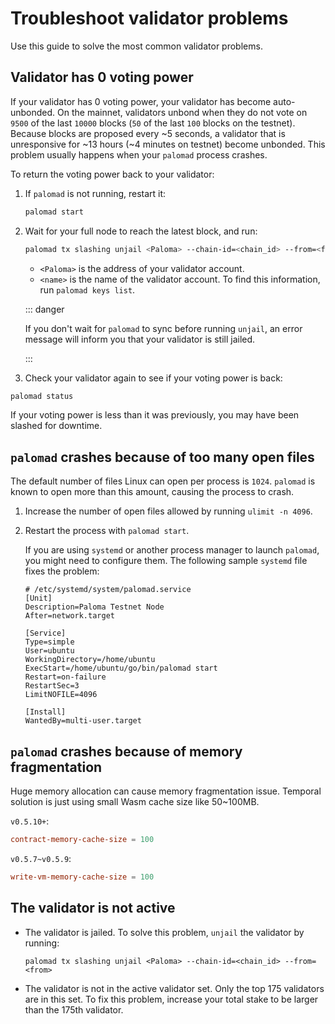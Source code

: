# Troubleshoot validator problems

Use this guide to solve the most common validator problems.

## Validator has 0 voting power

If your validator has 0 voting power, your validator has become auto-unbonded. 
On the mainnet, validators unbond when they do not vote on `9500` of the last `10000` 
blocks (`50` of the last `100` blocks on the testnet). Because blocks are proposed every 
~5 seconds, a validator that is unresponsive for ~13 hours (~4 minutes on testnet) 
become unbonded. This problem usually happens when your `palomad` process crashes.

To return the voting power back to your validator:

1. If `palomad` is not running, restart it:

   ```bash
   palomad start
   ```

2. Wait for your full node to reach the latest block, and run:

   ```bash
   palomad tx slashing unjail <Paloma> --chain-id=<chain_id> --from=<from>
   ```

   - `<Paloma>` is the address of your validator account.
   - `<name>` is the name of the validator account. To find this information, run `palomad keys list`.

   ::: danger

   If you don't wait for `palomad` to sync before running `unjail`, an error 
   message will inform you that your validator is still jailed.

   :::

3.  Check your validator again to see if your voting power is back:

   ```bash
   palomad status
   ```

   If your voting power is less than it was previously, you may have been slashed for downtime.

## `palomad` crashes because of too many open files

The default number of files Linux can open per process is `1024`. `palomad` is
known to open more than this amount, causing the process to crash.

1. Increase the number of open files allowed by running `ulimit -n 4096`.  

2. Restart the process with `palomad start`.

   If you are using `systemd` or another process manager to launch `palomad`, 
   you might need to configure them. The following  sample `systemd` file fixes 
   the problem:

   ```systemd
   # /etc/systemd/system/palomad.service
   [Unit]
   Description=Paloma Testnet Node
   After=network.target

   [Service]
   Type=simple
   User=ubuntu
   WorkingDirectory=/home/ubuntu
   ExecStart=/home/ubuntu/go/bin/palomad start
   Restart=on-failure
   RestartSec=3
   LimitNOFILE=4096

   [Install]
   WantedBy=multi-user.target
   ```
## `palomad` crashes because of memory fragmentation

Huge memory allocation can cause memory fragmentation issue. Temporal 
solution is just using small Wasm cache size like 50~100MB.

`v0.5.10+`:

```toml
contract-memory-cache-size = 100
```

`v0.5.7~v0.5.9`:

```toml
write-vm-memory-cache-size = 100
```

## The validator is not active

- The validator is jailed. To solve this problem, `unjail` the validator by running:

    `palomad tx slashing unjail <Paloma> --chain-id=<chain_id> --from=<from>`

- The validator is not in the active validator set. 
  Only the top 175 validators are in this set. To fix this problem, increase your total 
  stake to be larger than the 175th validator.
